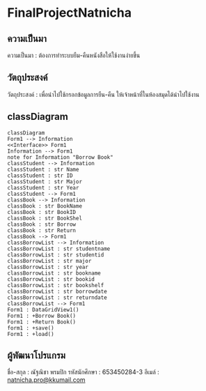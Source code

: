 # FinalProjectNatnicha
## ความเป็นมา
ความเป็นมา : ต้องการทำระบบยืม-คืนหนังสือให้ใช้งานง่ายขึ้น

## วัตถุประสงค์
วัตถุประสงค์ : เพื่อนำไปใช้กรอกข้อมูลการยืน-คืน ให้เจ้าหน้าที่ในห้องสมุดได้นำไปใช้งาน

## classDiagram
```mermaid
classDiagram
Form1 --> Information
<<Interface>> Form1
Information --> Form1
note for Information "Borrow Book"
classStudent --> Information
classStudent : str Name
classStudent : str ID
classStudent : str Major
classStudent : str Year
classStudent --> Form1
classBook --> Information
classBook : str BookName
classBook : str BookID
classBook : str BookShel
classBook : str Borrow
classBook : str Return
classBook --> Form1
classBorrowList --> Information
classBorrowList : str studentname
classBorrowList : str studentid
classBorrowList : str major
classBorrowList : str year
classBorrowList : str bookname
classBorrowList : str bookid
classBorrowList : str bookshelf
classBorrowList : str borrowdate
classBorrowList : str returndate
classBorrowList --> Form1
Form1 : DataGridView1()
Form1 : +Borrow Book()
Form1 : +Return Book()
form1 : +save()
Form1 : +load()
```

## ผู้พัฒนาโปรแกรม
ชื่อ-สกุล : ณัฐณิชา พรมปิก
รหัสนักศึกษา : 653450284-3
อีเมล์ : natnicha.pro@kkumail.com
